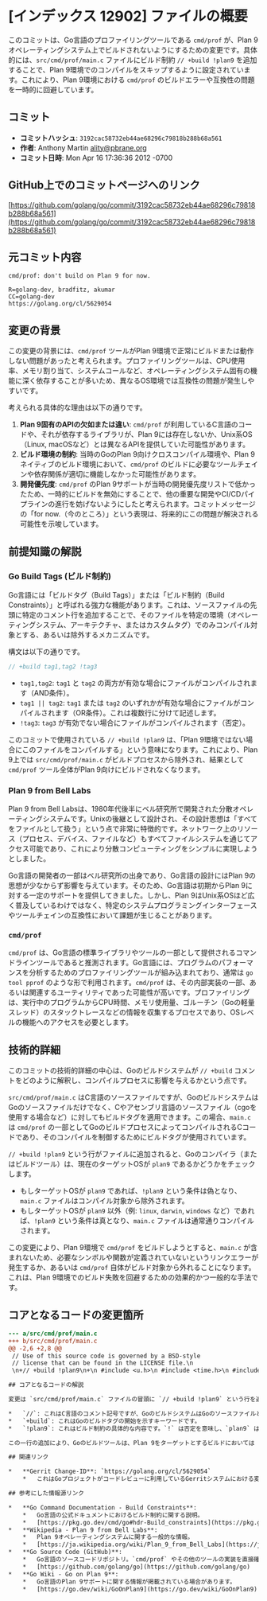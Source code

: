 # [インデックス 12902] ファイルの概要

このコミットは、Go言語のプロファイリングツールである `cmd/prof` が、Plan 9オペレーティングシステム上でビルドされないようにするための変更です。具体的には、`src/cmd/prof/main.c` ファイルにビルド制約 `// +build !plan9` を追加することで、Plan 9環境でのコンパイルをスキップするように設定されています。これにより、Plan 9環境における `cmd/prof` のビルドエラーや互換性の問題を一時的に回避しています。

## コミット

- **コミットハッシュ**: `3192cac58732eb44ae68296c79818b288b68a561`
- **作者**: Anthony Martin <ality@pbrane.org>
- **コミット日時**: Mon Apr 16 17:36:36 2012 -0700

## GitHub上でのコミットページへのリンク

[https://github.com/golang/go/commit/3192cac58732eb44ae68296c79818b288b68a561](https://github.com/golang/go/commit/3192cac58732eb44ae68296c79818b288b68a561)

## 元コミット内容

```
cmd/prof: don't build on Plan 9 for now.

R=golang-dev, bradfitz, akumar
CC=golang-dev
https://golang.org/cl/5629054
```

## 変更の背景

この変更の背景には、`cmd/prof` ツールがPlan 9環境で正常にビルドまたは動作しない問題があったと考えられます。プロファイリングツールは、CPU使用率、メモリ割り当て、システムコールなど、オペレーティングシステム固有の機能に深く依存することが多いため、異なるOS環境では互換性の問題が発生しやすいです。

考えられる具体的な理由は以下の通りです。

1.  **Plan 9固有のAPIの欠如または違い**: `cmd/prof` が利用しているC言語のコードや、それが依存するライブラリが、Plan 9には存在しないか、Unix系OS（Linux, macOSなど）とは異なるAPIを提供していた可能性があります。
2.  **ビルド環境の制約**: 当時のGoのPlan 9向けクロスコンパイル環境や、Plan 9ネイティブのビルド環境において、`cmd/prof` のビルドに必要なツールチェインや依存関係が適切に機能しなかった可能性があります。
3.  **開発優先度**: `cmd/prof` のPlan 9サポートが当時の開発優先度リストで低かったため、一時的にビルドを無効にすることで、他の重要な開発やCI/CDパイプラインの進行を妨げないようにしたと考えられます。コミットメッセージの「for now.（今のところ）」という表現は、将来的にこの問題が解決される可能性を示唆しています。

## 前提知識の解説

### Go Build Tags (ビルド制約)

Go言語には「ビルドタグ（Build Tags）」または「ビルド制約（Build Constraints）」と呼ばれる強力な機能があります。これは、ソースファイルの先頭に特定のコメント行を追加することで、そのファイルを特定の環境（オペレーティングシステム、アーキテクチャ、またはカスタムタグ）でのみコンパイル対象とする、あるいは除外するメカニズムです。

構文は以下の通りです。

```go
// +build tag1,tag2 !tag3
```

*   `tag1,tag2`: `tag1` と `tag2` の両方が有効な場合にファイルがコンパイルされます（AND条件）。
*   `tag1 || tag2`: `tag1` または `tag2` のいずれかが有効な場合にファイルがコンパイルされます（OR条件）。これは複数行に分けて記述します。
*   `!tag3`: `tag3` が有効でない場合にファイルがコンパイルされます（否定）。

このコミットで使用されている `// +build !plan9` は、「Plan 9環境ではない場合にこのファイルをコンパイルする」という意味になります。これにより、Plan 9上では `src/cmd/prof/main.c` がビルドプロセスから除外され、結果として `cmd/prof` ツール全体がPlan 9向けにビルドされなくなります。

### Plan 9 from Bell Labs

Plan 9 from Bell Labsは、1980年代後半にベル研究所で開発された分散オペレーティングシステムです。Unixの後継として設計され、その設計思想は「すべてをファイルとして扱う」という点で非常に特徴的です。ネットワーク上のリソース（プロセス、デバイス、ファイルなど）もすべてファイルシステムを通じてアクセス可能であり、これにより分散コンピューティングをシンプルに実現しようとしました。

Go言語の開発者の一部はベル研究所の出身であり、Go言語の設計にはPlan 9の思想が少なからず影響を与えています。そのため、Go言語は初期からPlan 9に対する一定のサポートを提供してきました。しかし、Plan 9はUnix系OSほど広く普及しているわけではなく、特定のシステムプログラミングインターフェースやツールチェインの互換性において課題が生じることがあります。

### `cmd/prof`

`cmd/prof` は、Go言語の標準ライブラリやツールの一部として提供されるコマンドラインツールであると推測されます。Go言語には、プログラムのパフォーマンスを分析するためのプロファイリングツールが組み込まれており、通常は `go tool pprof` のような形で利用されます。`cmd/prof` は、その内部実装の一部、あるいは関連するユーティリティであった可能性が高いです。プロファイリングは、実行中のプログラムからCPU時間、メモリ使用量、ゴルーチン（Goの軽量スレッド）のスタックトレースなどの情報を収集するプロセスであり、OSレベルの機能へのアクセスを必要とします。

## 技術的詳細

このコミットの技術的詳細の中心は、Goのビルドシステムが `// +build` コメントをどのように解釈し、コンパイルプロセスに影響を与えるかという点です。

`src/cmd/prof/main.c` はC言語のソースファイルですが、GoのビルドシステムはGoのソースファイルだけでなく、Cやアセンブリ言語のソースファイル（cgoを使用する場合など）に対してもビルドタグを適用できます。この場合、`main.c` は `cmd/prof` の一部としてGoのビルドプロセスによってコンパイルされるCコードであり、そのコンパイルを制御するためにビルドタグが使用されています。

`// +build !plan9` という行がファイルに追加されると、Goのコンパイラ（またはビルドツール）は、現在のターゲットOSが `plan9` であるかどうかをチェックします。
*   もしターゲットOSが `plan9` であれば、`!plan9` という条件は偽となり、`main.c` ファイルはコンパイル対象から除外されます。
*   もしターゲットOSが `plan9` 以外（例: `linux`, `darwin`, `windows` など）であれば、`!plan9` という条件は真となり、`main.c` ファイルは通常通りコンパイルされます。

この変更により、Plan 9環境で `cmd/prof` をビルドしようとすると、`main.c` が含まれないため、必要なシンボルや関数が定義されていないというリンクエラーが発生するか、あるいは `cmd/prof` 自体がビルド対象から外れることになります。これは、Plan 9環境でのビルド失敗を回避するための効果的かつ一般的な手法です。

## コアとなるコードの変更箇所

```diff
--- a/src/cmd/prof/main.c
+++ b/src/cmd/prof/main.c
@@ -2,6 +2,8 @@
 // Use of this source code is governed by a BSD-style
 // license that can be found in the LICENSE file.\n
 \n+// +build !plan9\n+\n #include <u.h>\n #include <time.h>\n #include <libc.h>\n```

## コアとなるコードの解説

変更は `src/cmd/prof/main.c` ファイルの冒頭に `// +build !plan9` という行を追加した点です。

*   `//`: これはC言語のコメント記号ですが、GoのビルドシステムはGoのソースファイルと同様に、C/C++ソースファイルの先頭にある `// +build` コメントを特別な指示として解釈します。
*   `+build`: これはGoのビルドタグの開始を示すキーワードです。
*   `!plan9`: これはビルド制約の具体的な内容です。`!` は否定を意味し、`plan9` はGoが認識するオペレーティングシステムのタグの一つです。したがって、この行全体で「Plan 9ではない環境でのみこのファイルをビルドする」という指示を与えています。

この一行の追加により、Goのビルドツールは、Plan 9をターゲットとするビルドにおいては `main.c` をコンパイル対象から外し、それ以外のOSをターゲットとするビルドでは通常通りコンパイルするようになります。

## 関連リンク

*   **Gerrit Change-ID**: `https://golang.org/cl/5629054`
    *   これはGoプロジェクトがコードレビューに利用しているGerritシステムにおける変更セットのIDです。Goのコミットメッセージには、関連するGerritの変更へのリンクがよく含まれています。このリンクを辿ることで、このコミットに至るまでの議論やレビューの履歴を確認できます。

## 参考にした情報源リンク

*   **Go Command Documentation - Build Constraints**:
    *   Go言語の公式ドキュメントにおけるビルド制約に関する説明。
    *   [https://pkg.go.dev/cmd/go#hdr-Build_constraints](https://pkg.go.dev/cmd/go#hdr-Build_constraints)
*   **Wikipedia - Plan 9 from Bell Labs**:
    *   Plan 9オペレーティングシステムに関する一般的な情報。
    *   [https://ja.wikipedia.org/wiki/Plan_9_from_Bell_Labs](https://ja.wikipedia.org/wiki/Plan_9_from_Bell_Labs)
*   **Go Source Code (GitHub)**:
    *   Go言語のソースコードリポジトリ。`cmd/prof` やその他のツールの実装を直接確認できます。
    *   [https://github.com/golang/go](https://github.com/golang/go)
*   **Go Wiki - Go on Plan 9**:
    *   Go言語のPlan 9サポートに関する情報が掲載されている場合があります。
    *   [https://go.dev/wiki/GoOnPlan9](https://go.dev/wiki/GoOnPlan9) (一般的なGo WikiのURLであり、特定のページは検索が必要)
